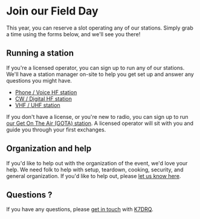 # Join our Field Day

This year, you can reserve a slot operating any of our stations. Simply grab a time using the forms below, and we'll see you there!

## Running a station

If you're a licensed operator, you can sign up to run any of our stations. We'll have a station manager on-site to help you get set up and answer any questions you might have.

<ul>
    <li><a href="https://seattleradio-voice.youcanbook.me" target="_blank">Phone / Voice HF station</a>
    <li><a href="https://seattleradio-cw-digital.youcanbook.me" target="_blank">CW / Digital HF station</a>
    <li><a href="https://seattleradio-vhf-uhf.youcanbook.me" target="_blank">VHF / UHF station</a>
</ul>

If you don't have a license, or you're new to radio, you can sign up to run <a href="https://seattleradio-gota.youcanbook.me" target="_blank">our Get On The Air (GOTA) station</a>. A licensed operator will sit with you and guide you through your first exchanges.


## Organization and help

If you'd like to help out with the organization of the event, we'd love your help. We need folk to help with setup, teardown, cooking, security, and general organization. If you'd like to help out, please [let us know here](https://forms.gle/bP5pKXehXZdFwPb68).


## Questions ?

If you have any questions, please <a href="mailto:k7drq@psrg.org">get in touch</a> with [K7DRQ](https://qrz.com/db/K7DRQ).

